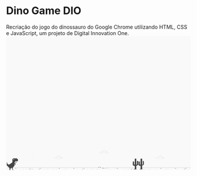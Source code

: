 # Dino Game DIO

Recriação do jogo do dinossauro do Google Chrome utilizando HTML, CSS e JavaScript, um projeto de Digital Innovation One.
![screenshot](example.png?raw=true "screenshot")